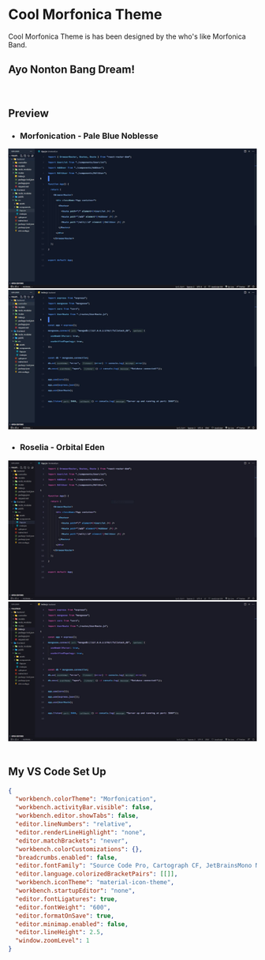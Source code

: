 # Cool Morfonica Theme

Cool Morfonica Theme is has been designed by the who's like Morfonica Band.

## Ayo Nonton Bang Dream!

<br>

## Preview

- ### Morfonication - Pale Blue Noblesse

<img src="assets/images/Morfonica-theme-1.JPG">
<img src="assets/images/Morfonica-theme-2.JPG">

<br>

- ### Roselia - Orbital Eden
<img src="assets/images/Roselia-theme-1.JPG">
<img src="assets/images/Roselia-theme-2.JPG">

<br>
<br>

## My VS Code Set Up

```json
{
  "workbench.colorTheme": "Morfonication",
  "workbench.activityBar.visible": false,
  "workbench.editor.showTabs": false,
  "editor.lineNumbers": "relative",
  "editor.renderLineHighlight": "none",
  "editor.matchBrackets": "never",
  "workbench.colorCustomizations": {},
  "breadcrumbs.enabled": false,
  "editor.fontFamily": "Source Code Pro, Cartograph CF, JetBrainsMono NF",
  "editor.language.colorizedBracketPairs": [[]],
  "workbench.iconTheme": "material-icon-theme",
  "workbench.startupEditor": "none",
  "editor.fontLigatures": true,
  "editor.fontWeight": "600",
  "editor.formatOnSave": true,
  "editor.minimap.enabled": false,
  "editor.lineHeight": 2.5,
  "window.zoomLevel": 1
}
```
